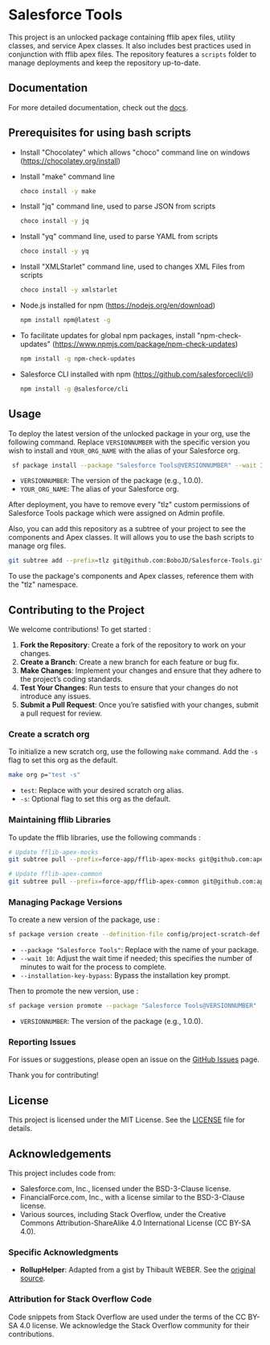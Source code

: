 # Salesforce Tools

This project is an unlocked package containing fflib apex files, utility classes, and service Apex classes. It also includes best practices used in conjunction with fflib apex files. The repository features a `scripts` folder to manage deployments and keep the repository up-to-date.

## Documentation

For more detailed documentation, check out the [docs](./docs).

## Prerequisites for using bash scripts

* Install "Chocolatey" which allows "choco" command line on windows (https://chocolatey.org/install)

* Install "make" command line

  ```sh
  choco install -y make
  ```

* Install "jq" command line, used to parse JSON from scripts

  ```sh
  choco install -y jq
  ```

* Install "yq" command line, used to parse YAML from scripts

  ```sh
  choco install -y yq
  ```

* Install "XMLStarlet" command line, used to changes XML Files from scripts

  ```sh
  choco install -y xmlstarlet
  ```

* Node.js installed for npm (https://nodejs.org/en/download)

  ```sh
  npm install npm@latest -g
  ```

* To facilitate updates for global npm packages, install "npm-check-updates" (https://www.npmjs.com/package/npm-check-updates)

  ```sh
  npm install -g npm-check-updates
  ```

* Salesforce CLI installed with npm (https://github.com/salesforcecli/cli)

  ```sh
  npm install -g @salesforce/cli
  ```

## Usage

To deploy the latest version of the unlocked package in your org, use the following command. Replace `VERSIONNUMBER` with the specific version you wish to install and `YOUR_ORG_NAME` with the alias of your Salesforce org.

 ```sh
  sf package install --package "Salesforce Tools@VERSIONNUMBER" --wait 10 --publish-wait 10 --target-org YOUR_ORG_NAME
  ```

* `VERSIONNUMBER`: The version of the package (e.g., 1.0.0).
* `YOUR_ORG_NAME`: The alias of your Salesforce org.

After deployment, you have to remove every "tlz" custom permissions of Salesforce Tools package which were assigned on Admin profile.

Also, you can add this repository as a subtree of your project to see the components and Apex classes. It will allows you to use the bash scripts to manage org files.

  ```sh
  git subtree add --prefix=tlz git@github.com:BoboJD/Salesforce-Tools.git master
  ```

To use the package's components and Apex classes, reference them with the "tlz" namespace.

## Contributing to the Project

We welcome contributions! To get started :

1. **Fork the Repository**: Create a fork of the repository to work on your changes.
2. **Create a Branch**: Create a new branch for each feature or bug fix.
3. **Make Changes**: Implement your changes and ensure that they adhere to the project’s coding standards.
4. **Test Your Changes**: Run tests to ensure that your changes do not introduce any issues.
5. **Submit a Pull Request**: Once you’re satisfied with your changes, submit a pull request for review.

### Create a scratch org

To initialize a new scratch org, use the following `make` command. Add the `-s` flag to set this org as the default.

  ```sh
  make org p="test -s"
  ```

* `test`: Replace with your desired scratch org alias.
* `-s`: Optional flag to set this org as the default.

### Maintaining fflib Libraries

To update the fflib libraries, use the following commands :

  ```sh
  # Update fflib-apex-mocks
  git subtree pull --prefix=force-app/fflib-apex-mocks git@github.com:apex-enterprise-patterns/fflib-apex-mocks.git master

  # Update fflib-apex-common
  git subtree pull --prefix=force-app/fflib-apex-common git@github.com:apex-enterprise-patterns/fflib-apex-common.git master
  ```

### Managing Package Versions

To create a new version of the package, use :

  ```sh
  sf package version create --definition-file config/project-scratch-def.json --package "Salesforce Tools" --wait 30 --installation-key-bypass --code-coverage
  ```

* `--package "Salesforce Tools"`: Replace with the name of your package.
* `--wait 10`: Adjust the wait time if needed; this specifies the number of minutes to wait for the process to complete.
* `--installation-key-bypass`: Bypass the installation key prompt.

Then to promote the new version, use :

  ```sh
  sf package version promote --package "Salesforce Tools@VERSIONNUMBER"
  ```

* `VERSIONNUMBER`: The version of the package (e.g., 1.0.0).

### Reporting Issues

For issues or suggestions, please open an issue on the [GitHub Issues](https://github.com/BoboJD/Salesforce-Tools/issues) page.

Thank you for contributing!

## License

This project is licensed under the MIT License. See the [LICENSE](LICENSE) file for details.

## Acknowledgements

This project includes code from:

* Salesforce.com, Inc., licensed under the BSD-3-Clause license.
* FinancialForce.com, Inc., with a license similar to the BSD-3-Clause license.
* Various sources, including Stack Overflow, under the Creative Commons Attribution-ShareAlike 4.0 International License (CC BY-SA 4.0).

### Specific Acknowledgments

* **RollupHelper**: Adapted from a gist by Thibault WEBER. See the [original source](https://gist.github.com/grotib/838a40928d17d241f974319f04336bc3/edit).

### Attribution for Stack Overflow Code

Code snippets from Stack Overflow are used under the terms of the CC BY-SA 4.0 license. We acknowledge the Stack Overflow community for their contributions.
